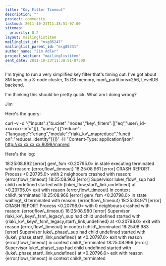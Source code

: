```yaml
---
title: "Key Filter Timeout"
description: ""
project: community
lastmod: 2011-10-23T11:38:51-07:00
sitemap:
  priority: 0.2
layout: mailinglistitem
mailinglist_id: "msg05247"
mailinglist_parent_id: "msg05231"
author_name: "Jim Adler"
project_section: "mailinglistitem"
sent_date: 2011-10-23T11:38:51-07:00
---
```



I'm trying to run a very simplified key filter that's timing out. I've got
about 8M keys in a 3-node cluster, 15 GB memory, num\\_partitions=256, LevelDB
backend.

I'm thinking this should be pretty quick. What am I doing wrong?

Jim

Here's the query:

curl -v -d 
'{"inputs":{"bucket":"nodes","key\\_filters":[["eq","user\\_id-xxxxxxx-info"]]},
"query":[{"reduce":{"language":"erlang","module":"riak\\_kv\\_mapreduce","functi
on":"reduce\\_identity"}}]}' -H "Content-Type: application/json"
http://xx.xx.xx.xx:8098/mapred

Here's the log:

18:25:08.892 [error] gen\\_fsm &lt;0.20795.0&gt; in state executing terminated with
reason: {error,flow\\_timeout}
18:25:08.961 [error] CRASH REPORT Process &lt;0.20795.0&gt; with 2 neighbours
crashed with reason: {error,flow\\_timeout}
18:25:08.963 [error] Supervisor luke\\_flow\\_sup had child undefined started
with {luke\\_flow,start\\_link,undefined} at &lt;0.20795.0&gt; exit with reason
{error,flow\\_timeout} in context child\\_terminated
18:25:08.966 [error] gen\\_fsm &lt;0.20798.0&gt; in state waiting\\_kl terminated with
reason: {error,flow\\_timeout}
18:25:08.971 [error] CRASH REPORT Process &lt;0.20798.0&gt; with 0 neighbours
crashed with reason: {error,flow\\_timeout}
18:25:08.980 [error] Supervisor riak\\_kv\\_keys\\_fsm\\_legacy\\_sup had child
undefined started with {riak\\_kv\\_keys\\_fsm\\_legacy,start\\_link,undefined} at
&lt;0.20798.0&gt; exit with reason {error,flow\\_timeout} in context
child\\_terminated
18:25:08.983 [error] Supervisor luke\\_phase\\_sup had child undefined started
with {luke\\_phase,start\\_link,undefined} at &lt;0.20797.0&gt; exit with reason
{error,flow\\_timeout} in context child\\_terminated
18:25:08.996 [error] Supervisor luke\\_phase\\_sup had child undefined started
with {luke\\_phase,start\\_link,undefined} at &lt;0.20796.0&gt; exit with reason
{error,flow\\_timeout} in context child\\_terminated
